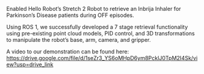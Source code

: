 Enabled Hello Robot’s Stretch 2 Robot to retrieve an Inbrija Inhaler for Parkinson’s Disease patients during OFF episodes.

Using ROS 1, we successfully developed a 7 stage retrieval functionality using pre-existing point cloud models, PID control, and 3D transformations to manipulate the robot’s base, arm, camera, and gripper.

A video to our demonstration can be found here: https://drive.google.com/file/d/1seZr3_YS6oMHpD6ym8PcklJ0TpM2I4Sk/view?usp=drive_link

